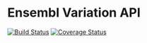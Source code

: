 # Ensembl Variation API

[![Build Status](https://travis-ci.org/Ensembl/ensembl-variation.png?branch=master)][travis]
[![Coverage Status](https://coveralls.io/repos/Ensembl/ensembl-variation/badge.png)][coveralls]

[travis]: https://travis-ci.org/Ensembl/ensembl-variation
[coveralls]: https://coveralls.io/r/Ensembl/ensembl-variation


